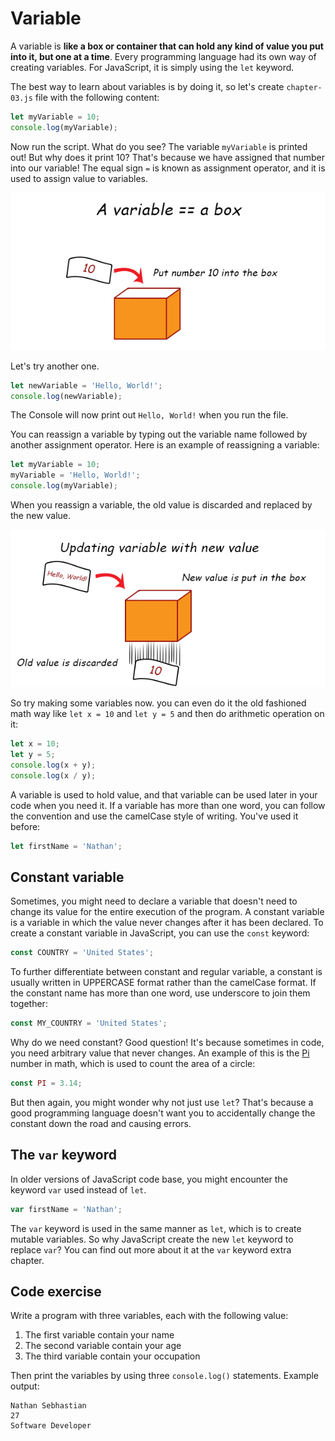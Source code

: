 # Variable

A variable is **like a box or container that can hold any kind of value you put into it, but one at a time**. Every programming language had its own way of creating variables. For JavaScript, it is simply using the `let` keyword.

The best way to learn about variables is by doing it, so let's create `chapter-03.js` file with the following content:

```js
let myVariable = 10;
console.log(myVariable);
```

Now run the script. What do you see? The variable `myVariable` is printed out! But why does it print 10? That's because we have assigned that number into our variable! The equal sign `=` is known as assignment operator, and it is used to assign value to variables.

![Variable as a box](images/03/variable-as-box.png)

Let's try another one.

```js
let newVariable = 'Hello, World!';
console.log(newVariable);
```

The Console will now print out `Hello, World!` when you run the file.

You can reassign a variable by typing out the variable name followed by another assignment operator. Here is an example of reassigning a variable:

```js
let myVariable = 10;
myVariable = 'Hello, World!';
console.log(myVariable);
```

When you reassign a variable, the old value is discarded and replaced by the new value.

![New variable value illustration](images/03/variable-new-value.png)

So try making some variables now. you can even do it the old fashioned math way like `let x = 10` and `let y = 5` and then do arithmetic operation on it:

```js
let x = 10;
let y = 5;
console.log(x + y);
console.log(x / y);
```

A variable is used to hold value, and that variable can be used later in your code when you need it. If a variable has more than one word, you can follow the convention and use the camelCase style of writing. You've used it before:

```js
let firstName = 'Nathan';
```

## Constant variable

Sometimes, you might need to declare a variable that doesn't need to change its value for the entire execution of the program. A constant variable is a variable in which the value never changes after it has been declared. To create a constant variable in JavaScript, you can use the `const` keyword:

```js
const COUNTRY = 'United States';
```

To further differentiate between constant and regular variable, a constant is usually written in UPPERCASE format rather than the camelCase format. If the constant name has more than one word, use underscore to join them together:

```js
const MY_COUNTRY = 'United States';
```

Why do we need constant? Good question! It's because sometimes in code, you need arbitrary value that never changes. An example of this is the [Pi](https://www.mathsisfun.com/numbers/pi.html) number in math, which is used to count the area of a circle:

```js
const PI = 3.14;
```

But then again, you might wonder why not just use `let`? That's because a good programming language doesn't want you to accidentally change the constant down the road and causing errors.

## The `var` keyword

In older versions of JavaScript code base, you might encounter the keyword `var` used instead of `let`.

```js
var firstName = 'Nathan';
```

The `var` keyword is used in the same manner as `let`, which is to create mutable variables. So why JavaScript create the new `let` keyword to replace `var`? You can find out more about it at the `var` keyword extra chapter.

## Code exercise

Write a program with three variables, each with the following value:

1. The first variable contain your name
2. The second variable contain your age
3. The third variable contain your occupation

Then print the variables by using three `console.log()` statements. Example output:

```shell
Nathan Sebhastian
27
Software Developer
```
